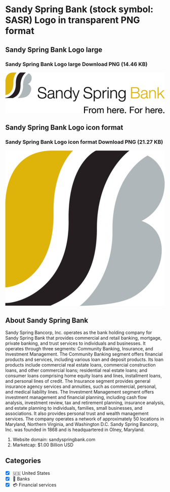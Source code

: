 # Sandy Spring Bank (stock symbol: SASR) Logo in transparent PNG format

## Sandy Spring Bank Logo large

### Sandy Spring Bank Logo large Download PNG (14.46 KB)

![Sandy Spring Bank Logo large Download PNG (14.46 KB)](/img/orig/SASR_BIG-a6af3fb8.png)

## Sandy Spring Bank Logo icon format

### Sandy Spring Bank Logo icon format Download PNG (21.27 KB)

![Sandy Spring Bank Logo icon format Download PNG (21.27 KB)](/img/orig/SASR-64ede12e.png)

## About Sandy Spring Bank

Sandy Spring Bancorp, Inc. operates as the bank holding company for Sandy Spring Bank that provides commercial and retail banking, mortgage, private banking, and trust services to individuals and businesses. It operates through three segments: Community Banking, Insurance, and Investment Management. The Community Banking segment offers financial products and services, including various loan and deposit products. Its loan products include commercial real estate loans, commercial construction loans, and other commercial loans; residential real estate loans; and consumer loans comprising home equity loans and lines, installment loans, and personal lines of credit. The Insurance segment provides general insurance agency services and annuities, such as commercial, personal, and medical liability lines. The Investment Management segment offers investment management and financial planning, including cash flow analysis, investment review, tax and retirement planning, insurance analysis, and estate planning to individuals, families, small businesses, and associations. It also provides personal trust and wealth management services. The company operates a network of approximately 50 locations in Maryland, Northern Virginia, and Washington D.C. Sandy Spring Bancorp, Inc. was founded in 1868 and is headquartered in Olney, Maryland.

1. Website domain: sandyspringbank.com
2. Marketcap: $1.00 Billion USD


## Categories
- [x] 🇺🇸 United States
- [x] 🏦 Banks
- [x] 💳 Financial services
